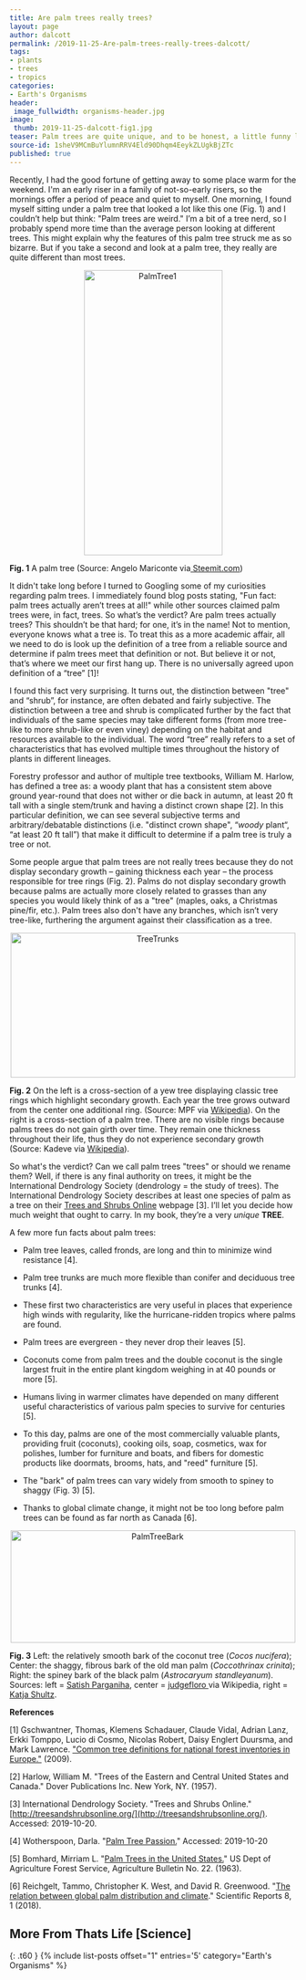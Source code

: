 ```yaml
---
title: Are palm trees really trees?
layout: page
author: dalcott
permalink: /2019-11-25-Are-palm-trees-really-trees-dalcott/
tags:
- plants
- trees
- tropics
categories:
- Earth's Organisms
header:
 image_fullwidth: organisms-header.jpg
image:
 thumb: 2019-11-25-dalcott-fig1.jpg
teaser: Palm trees are quite unique, and to be honest, a little funny looking. Are they actually trees? And why are they the way they are?
source-id: 1sheV9MCmBuYlumnRRV4Eld90Dhqm4EeykZLUgkBjZTc
published: true
---
```

Recently, I had the good fortune of getting away to some place warm for the weekend. I'm an early riser in a family of not-so-early risers, so the mornings offer a period of peace and quiet to myself. One morning, I found myself sitting under a palm tree that looked a lot like this one (Fig. 1) and I couldn’t help but think: "Palm trees are weird." I’m a bit of a tree nerd, so I probably spend more time than the average person looking at different trees. This might explain why the features of this palm tree struck me as so bizarre. But if you take a second and look at a palm tree, they really are quite different than most trees.

<center><a data-flickr-embed="true" href="https://www.flickr.com/photos/139839751@N06/48960491247/in/dateposted-friend/" title="PalmTree1"><img src="https://live.staticflickr.com/65535/48960491247_1f2862ffbe.jpg" width="243" height="500" alt="PalmTree1"></a><script async src="//embedr.flickr.com/assets/client-code.js" charset="utf-8"></script></center>

**Fig. 1** A palm tree (Source: Angelo Mariconte via[ Steemit.com](https://steemit.com/treetuesday/@hangin/tree-tuesday-massive-tall-talipot-palm-trees))

It didn't take long before I turned to Googling some of my curiosities regarding palm trees. I immediately found blog posts stating, "Fun fact: palm trees actually aren’t trees at all!" while other sources claimed palm trees were, in fact, trees. So what’s the verdict? Are palm trees actually trees? This shouldn’t be that hard; for one, it’s in the name! Not to mention, everyone knows what a tree is. To treat this as a more academic affair, all we need to do is look up the definition of a tree from a reliable source and determine if palm trees meet that definition or not. But believe it or not, that’s where we meet our first hang up. There is no universally agreed upon definition of a “tree” [1]!

I found this fact very surprising. It turns out, the distinction between "tree" and “shrub”, for instance, are often debated and fairly subjective. The distinction between a tree and shrub is complicated further by the fact that individuals of the same species may take different forms (from more tree-like to more shrub-like or even viney) depending on the habitat and resources available to the individual. The word “tree” really refers to a set of characteristics that has evolved multiple times throughout the history of plants in different lineages.

Forestry professor and author of multiple tree textbooks, William M. Harlow, has defined a tree as: a woody plant that has a consistent stem above ground year-round that does not wither or die back in autumn, at least 20 ft tall with a single stem/trunk and having a distinct crown shape [2]. In this particular definition, we can see several subjective terms and arbitrary/debatable distinctions (i.e. "distinct crown shape",  “*woody* plant“, “at least 20 ft tall”) that make it difficult to determine if a palm tree is truly a tree or not. 

Some people argue that palm trees are not really trees because they do not display secondary growth – gaining thickness each year – the process responsible for tree rings (Fig. 2). Palms do not display secondary growth because palms are actually more closely related to grasses than any species you would likely think of as a "tree" (maples, oaks, a Christmas pine/fir, etc.). Palm trees also don't have any branches, which isn’t very tree-like, furthering the argument against their classification as a tree.

<center><a data-flickr-embed="true" href="https://www.flickr.com/photos/139839751@N06/48959754603/in/dateposted-friend/" title="TreeTrunks"><img src="https://live.staticflickr.com/65535/48959754603_0e99379195.jpg" width="500" height="254" alt="TreeTrunks"></a><script async src="//embedr.flickr.com/assets/client-code.js" charset="utf-8"></script></center>

**Fig. 2** On the left is a cross-section of a yew tree displaying classic tree rings which highlight secondary growth. Each year the tree grows outward from the center one additional ring. (Source: MPF via [Wikipedia](https://en.wikipedia.org/wiki/Tree#/media/File:Taxus_wood.jpg)). On the right is a cross-section of a palm tree. There are no visible rings because palms trees do not gain girth over time. They remain one thickness throughout their life, thus they do not experience secondary growth (Source: Kadeve via [Wikipedia](https://en.wikipedia.org/wiki/Arecaceae#/media/File:Palm_tree_trunk.JPG)).

So what's the verdict? Can we call palm trees "trees" or should we rename them? Well, if there is any final authority on trees, it might be the International Dendrology Society (dendrology = the study of trees). The International Dendrology Society describes at least one species of palm as a tree on their [Trees and Shrubs Online](http://treesandshrubsonline.org/search/search-results/?q=palm) webpage [3]. I’ll let you decide how much weight that ought to carry. In my book, they’re a very *unique* **TREE**.

A few more fun facts about palm trees:

* Palm tree leaves, called fronds, are long and thin to minimize wind resistance [4].

* Palm tree trunks are much more flexible than conifer and deciduous tree trunks [4].

* These first two characteristics are very useful in places that experience high winds with regularity, like the hurricane-ridden tropics where palms are found.

* Palm trees are evergreen - they never drop their leaves [5].

* Coconuts come from palm trees and the double coconut is the single largest fruit in the entire plant kingdom weighing in at 40 pounds or more [5].

* Humans living in warmer climates have depended on many different useful characteristics of various palm species to survive for centuries [5].

* To this day, palms are one of the most commercially valuable plants, providing fruit (coconuts), cooking oils, soap, cosmetics, wax for polishes, lumber for furniture and boats, and fibers for domestic products like doormats, brooms, hats, and "reed" furniture [5].

* The "bark" of palm trees can vary widely from smooth to spiney to shaggy (Fig. 3) [5].

* Thanks to global climate change, it might not be too long before palm trees can be found as far north as Canada [6].

<center><a data-flickr-embed="true" href="https://www.flickr.com/photos/139839751@N06/48975122158/in/dateposted-friend/" title="PalmTreeBark"><img src="https://live.staticflickr.com/65535/48975122158_948ecaf03b.jpg" width="500" height="197" alt="PalmTreeBark"></a><script async src="//embedr.flickr.com/assets/client-code.js" charset="utf-8"></script></center>

**Fig. 3** Left: the relatively smooth bark of the coconut tree (*Cocos nucifera*); Center: the shaggy, fibrous bark of the old man palm (*Coccothrinax crinita*); Right: the spiney bark of the black palm (*Astrocaryum standleyanum*). Sources: left = [Satish Parganiha](https://www.pexels.com/photo/coconut-tree-oceanside-944165/), center = [judgefloro ](https://commons.wikimedia.org/wiki/File:Spiny_Palm_-_Flickr_-_treegrow.jpg)via Wikipedia, right = [Katja Shultz](https://commons.wikimedia.org/wiki/File:Spiny_Palm_-_Flickr_-_treegrow.jpg).

**References**

[1] Gschwantner, Thomas, Klemens Schadauer, Claude Vidal, Adrian Lanz, Erkki Tomppo, Lucio di Cosmo, Nicolas Robert, Daisy Englert Duursma, and Mark Lawrence. ["Common tree definitions for national forest inventories in Europe."](https://jukuri.luke.fi/bitstream/handle/10024/532677/common.pdf?sequence=1&isAllowed=y) (2009). 

[2] Harlow, William M. "Trees of the Eastern and Central United States and Canada." Dover Publications Inc. New York, NY. (1957).

[3] International Dendrology Society. "Trees and Shrubs Online." [http://treesandshrubsonline.org/](http://treesandshrubsonline.org/). Accessed: 2019-10-20.

[4] Wotherspoon, Darla. "[Palm Tree Passion.](https://www.palmtreepassion.com/palm-tree-information.html)" Accessed: 2019-10-20

[5] Bomhard, Mirriam L. "[Palm Trees in the United States.](https://archive.org/details/CAT87210867)" US Dept of Agriculture Forest Service, Agriculture Bulletin No. 22. (1963).

[6] Reichgelt, Tammo, Christopher K. West, and David R. Greenwood. "[The relation between global palm distribution and climate](https://www.nature.com/articles/s41598-018-23147-2?utm_source=commission_junction&utm_medium=affiliate)." Scientific Reports 8, 1 (2018).

## More From Thats Life [Science]
{: .t60 }
{% include list-posts offset="1" entries='5' category="Earth's Organisms" %}
